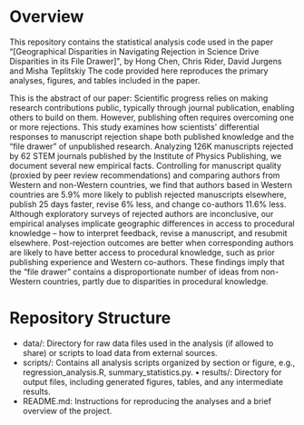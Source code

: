 # Overview

This repository contains the statistical analysis code used in the paper “[Geographical Disparities in Navigating Rejection in Science Drive Disparities in its File Drawer]", by Hong Chen, Chris Rider, David Jurgens and Misha Teplitskiy
The code provided here reproduces the primary analyses, figures, and tables included in the paper.

This is the abstract of our paper:
Scientific progress relies on making research contributions public, typically through journal publication, enabling others to build on them. However, publishing often requires overcoming one or more rejections. This study examines how scientists' differential responses to manuscript rejection shape both published knowledge and the “file drawer” of unpublished research. Analyzing 126K manuscripts rejected by 62 STEM journals published by the Institute of Physics Publishing, we document several new empirical facts. Controlling for manuscript quality (proxied by peer review recommendations) and comparing authors from Western and non-Western countries, we find that authors based in Western countries are 5.9% more likely to publish rejected manuscripts elsewhere, publish 25 days faster, revise 6% less, and change co-authors 11.6% less. Although exploratory surveys of rejected authors are inconclusive, our empirical analyses implicate geographic differences in access to procedural knowledge – how to interpret feedback, revise a manuscript, and resubmit elsewhere. Post-rejection outcomes are better when corresponding authors are likely to have better access to procedural knowledge, such as prior publishing experience and Western co-authors. These findings imply that the “file drawer” contains a disproportionate number of ideas from non-Western countries, partly due to disparities in procedural knowledge.

# Repository Structure

- data/: Directory for raw data files used in the analysis (if allowed to share) or scripts to load data from external sources.
- scripts/: Contains all analysis scripts organized by section or figure, e.g., regression_analysis.R, summary_statistics.py.
	•	results/: Directory for output files, including generated figures, tables, and any intermediate results.
- README.md: Instructions for reproducing the analyses and a brief overview of the project.


